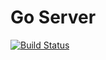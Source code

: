 # Go Server

[![Build Status](https://travis-ci.org/Kindafearless/goserver.svg?branch=master)](https://travis-ci.org/Kindafearless/goserver)
